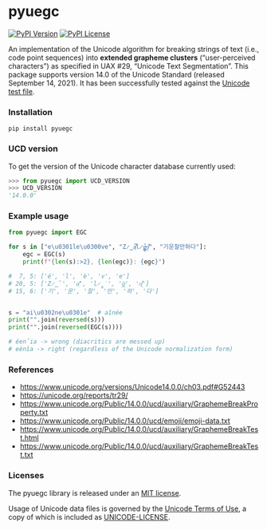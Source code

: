 # pyuegc
[![PyPI Version](https://img.shields.io/pypi/v/pyuegc.svg)](https://pypi.python.org/pypi/pyuegc) [![PyPI License](https://img.shields.io/pypi/l/pyuegc.svg)](https://pypi.python.org/pypi/pyuegc)

An implementation of the Unicode algorithm for breaking strings of text (i.e., code point sequences) into **extended grapheme clusters** (“user-perceived characters”) as specified in UAX #29, “Unicode Text Segmentation”. This package supports version&nbsp;14.0 of the Unicode Standard (released September&nbsp;14, 2021). It has been successfully tested against the [Unicode test file](https://www.unicode.org/Public/14.0.0/ucd/auxiliary/GraphemeBreakTest.txt).

### Installation
```shell
pip install pyuegc
```

### UCD version

To get the version of the Unicode character database currently used:
```python
>>> from pyuegc import UCD_VERSION
>>> UCD_VERSION
'14.0.0'
```

### Example usage
```python
from pyuegc import EGC

for s in ["e\u0301le\u0300ve", "Z̷̳̎a̸̛ͅl̷̻̇g̵͉̉o̸̰͒", "기운찰만하다"]:
    egc = EGC(s)
    print(f"{len(s):>2}, {len(egc)}: {egc}")

#  7, 5: ['é', 'l', 'è', 'v', 'e']
# 20, 5: ['Z̷̳̎', 'a̸̛ͅ', 'l̷̻̇', 'g̵͉̉', 'o̸̰͒']
# 15, 6: ['기', '운', '찰', '만', '하', '다']


s = "ai\u0302ne\u0301e"  # aînée
print("".join(reversed(s)))
print("".join(reversed(EGC(s))))

# éen̂ia -> wrong (diacritics are messed up)
# eénîa -> right (regardless of the Unicode normalization form)
```

### References
* https://www.unicode.org/versions/Unicode14.0.0/ch03.pdf#G52443
* https://unicode.org/reports/tr29/
* https://www.unicode.org/Public/14.0.0/ucd/auxiliary/GraphemeBreakProperty.txt
* https://www.unicode.org/Public/14.0.0/ucd/emoji/emoji-data.txt
* https://www.unicode.org/Public/14.0.0/ucd/auxiliary/GraphemeBreakTest.html
* https://www.unicode.org/Public/14.0.0/ucd/auxiliary/GraphemeBreakTest.txt

### Licenses
The pyuegc library is released under an [MIT license](https://github.com/mlodewijck/pyuegc/blob/master/LICENSE).

Usage of Unicode data files is governed by the [Unicode Terms of Use](https://www.unicode.org/copyright.html), a copy of which is included as [UNICODE-LICENSE](https://github.com/mlodewijck/pyuegc/blob/master/UNICODE-LICENSE).

